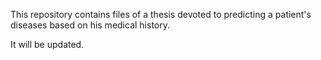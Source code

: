 This repository contains files of a thesis devoted to predicting a patient's diseases based on his medical history.

It will be updated.
